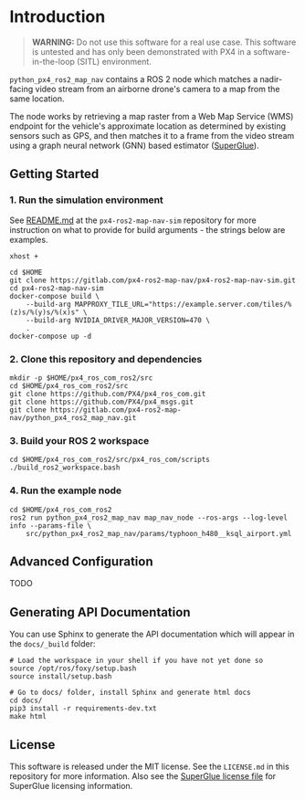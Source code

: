 # Introduction
> **WARNING:** Do not use this software for a real use case. This software is untested and has only been demonstrated
> with PX4 in a software-in-the-loop (SITL) environment.

`python_px4_ros2_map_nav` contains a ROS 2 node which matches a nadir-facing video stream from an airborne drone's
camera to a map from the same location.

The node works by retrieving a map raster from a Web Map Service (WMS) endpoint for the vehicle's approximate
location as determined by existing sensors such as GPS, and then matches it to a frame from the video stream using a
graph neural network (GNN) based estimator ([SuperGlue](https://github.com/magicleap/SuperGluePretrainedNetwork)).

## Getting Started
### 1. Run the simulation environment
See [README.md](https://gitlab.com/px4-ros2-map-nav/px4-ros2-map-nav-sim.git) at the `px4-ros2-map-nav-sim` repository
for more instruction on what to provide for build arguments - the strings below are examples.
```
xhost +

cd $HOME
git clone https://gitlab.com/px4-ros2-map-nav/px4-ros2-map-nav-sim.git
cd px4-ros2-map-nav-sim
docker-compose build \
    --build-arg MAPPROXY_TILE_URL="https://example.server.com/tiles/%(z)s/%(y)s/%(x)s" \
    --build-arg NVIDIA_DRIVER_MAJOR_VERSION=470 \
    .
docker-compose up -d
```
### 2. Clone this repository and dependencies
```
mkdir -p $HOME/px4_ros_com_ros2/src
cd $HOME/px4_ros_com_ros2/src
git clone https://github.com/PX4/px4_ros_com.git
git clone https://github.com/PX4/px4_msgs.git
git clone https://gitlab.com/px4-ros2-map-nav/python_px4_ros2_map_nav.git
```

### 3. Build your ROS 2 workspace
```
cd $HOME/px4_ros_com_ros2/src/px4_ros_com/scripts
./build_ros2_workspace.bash
```

### 4. Run the example node
```
cd $HOME/px4_ros_com_ros2
ros2 run python_px4_ros2_map_nav map_nav_node --ros-args --log-level info --params-file \
    src/python_px4_ros2_map_nav/params/typhoon_h480__ksql_airport.yml
```

## Advanced Configuration
TODO

## Generating API Documentation
You can use Sphinx to generate the API documentation which will appear in the `docs/_build` folder:
```
# Load the workspace in your shell if you have not yet done so
source /opt/ros/foxy/setup.bash
source install/setup.bash

# Go to docs/ folder, install Sphinx and generate html docs
cd docs/
pip3 install -r requirements-dev.txt
make html
```

## License
This software is released under the MIT license. See the `LICENSE.md` in this repository for more information. Also see
the [SuperGlue license file](https://github.com/magicleap/SuperGluePretrainedNetwork/blob/master/LICENSE) for SuperGlue
licensing information.